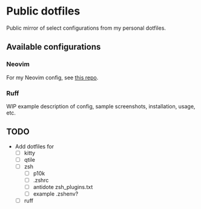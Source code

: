# Public dotfiles

Public mirror of select configurations from my personal dotfiles.

## Available configurations

### Neovim

For my Neovim config, see [this repo](https://github.com/sventec/nvim).

### Ruff

WIP example description of config, sample screenshots, installation, usage, etc.

## TODO

- Add dotfiles for
  - [ ] kitty
  - [ ] qtile
  - [ ] zsh
    - [ ] p10k
    - [ ] .zshrc
    - [ ] antidote zsh_plugins.txt
    - [ ] example .zshenv?
  - [ ] ruff
